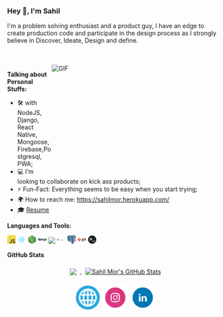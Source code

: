 ### Hey 👋, I'm Sahil
I'm a problem solving enthusiast and a product guy, I have an edge to create production code and participate in the design process as I strongly believe in Discover, Ideate, Design and define.

<br/>
<br/>

  <img align="right" height="250" width="400" alt="GIF" src="https://media.giphy.com/media/Y4ak9Ki2GZCbJxAnJD/giphy.gif" />

**Talking about Personal Stuffs:**

- 🛠 with NodeJS, Django, React Native, Mongoose, Firebase,Postgresql, PWA; 
- 💻 I’m looking to collaborate on kick ass products;
- ⚡️ Fun-Fact: Everything seems to be easy when you start trying;
- 🌍 How to reach me: <a href="https://sahilmor.herokuapp.com/" target="_blank">https://sahilmor.herokuapp.com/</a>
- 🎓 <a href="https://drive.google.com/file/d/1994CWdoyWZEN5HpIL1IRUFZ_ZuObf7wi/view" target="_blank"> Resume </a> 

**Languages and Tools:**  

<code><img height="20" src="https://raw.githubusercontent.com/github/explore/80688e429a7d4ef2fca1e82350fe8e3517d3494d/topics/javascript/javascript.png"></code>
<code><img height="20" src="https://raw.githubusercontent.com/github/explore/80688e429a7d4ef2fca1e82350fe8e3517d3494d/topics/react/react.png"></code>
<code><img height="20" src="https://raw.githubusercontent.com/github/explore/80688e429a7d4ef2fca1e82350fe8e3517d3494d/topics/nodejs/nodejs.png"></code>
<code><img height="20" src="https://raw.githubusercontent.com/github/explore/80688e429a7d4ef2fca1e82350fe8e3517d3494d/topics/django/django.png"></code>
<code><img height="20" src="https://cdn4.iconfinder.com/data/icons/google-i-o-2016/512/google_firebase-2-512.png"></code>
<code><img height="20" src="https://raw.githubusercontent.com/github/explore/80688e429a7d4ef2fca1e82350fe8e3517d3494d/topics/mongodb/mongodb.png"></code>
<code><img height="20" src="https://raw.githubusercontent.com/github/explore/80688e429a7d4ef2fca1e82350fe8e3517d3494d/topics/postgresql/postgresql.png"></code>
<code><img height="20" src="https://raw.githubusercontent.com/github/explore/80688e429a7d4ef2fca1e82350fe8e3517d3494d/topics/git/git.png"></code>
<code><img height="20" src="https://raw.githubusercontent.com/github/explore/80688e429a7d4ef2fca1e82350fe8e3517d3494d/topics/terminal/terminal.png"></code>



**GitHub Stats** 
<p align="center">
  <a href="https://github.com/sahil-mor">
    <img align="center" style="margin:0.5rem" src="https://github-readme-stats.vercel.app/api/top-langs/?username=sahil-mor&hide=html,css&title_color=f3b745&text_color=fff&icon_color=f3b745&bg_color=14171A" />
  </a>

  <a href="https://github.com/sahil-mor">
    <img align="center" style="margin:0.5rem" src="https://github-readme-stats.vercel.app/api?username=sahil-mor&show_icons=true&line_height=27&count_private=true&title_color=f3b745&text_color=fff&icon_color=fff&bg_color=14171A" alt="Sahil Mor's GitHub Stats" />
  </a>
</p>

<p align="center">
   <a href="https://sahilmor.herokuapp.com/"><img src="https://github.com/sahil-mor/Social-Media-Icons/blob/master/web_icon.png" width="60"></a>
   <a href="https://www.instagram.com/sahil_mor_370/"><img src="https://github.com/sahil-mor/Social-Media-Icons/blob/master/instagram-icon.png" width="60"></a>
   <a href="https://www.linkedin.com/in/sahil-mor-65017b179/"><img src="https://github.com/sahil-mor/Social-Media-Icons/blob/master/linkedin-icon.png" width="60"></a>
</p>


